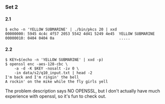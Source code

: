 ### Set 2

#### 2.1

    $ echo -n 'YELLOW SUBMARINE' | ./bin/pkcs 20 | xxd
    00000000: 5945 4c4c 4f57 2053 5542 4d41 5249 4e45  YELLOW SUBMARINE
    00000010: 0404 0404 0a                             .....

#### 2.2

    $ KEY=$(echo -n 'YELLOW SUBMARINE' | xxd -p)
    $ openssl enc -aes-128-cbc \
        -a -d -K $KEY -nosalt -iv 0 \
        -in data/s2/q10_input.txt | head -2
    I'm back and I'm ringin' the bell
    A rockin' on the mike while the fly girls yell

The problem description says NO OPENSSL, but I don't actually have much
experience with openssl, so it's fun to check out.

